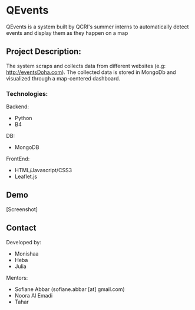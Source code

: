 # QEvents

QEvents is a system built by QCRI's summer interns to automatically detect events and display them as they happen on a map


## Project Description:

The system scraps and collects data from different websites (e.g: http://eventsDoha.com). The collected data is stored in MongoDb and visualized through a map-centered dashboard.


### Technologies:
Backend:
- Python
- B4

DB:
- MongoDB

FrontEnd:
- HTML/Javascript/CSS3
- Leaflet.js

## Demo

[Screenshot]

## Contact
Developed by:
- Monishaa
- Heba
- Julia

Mentors:
- Sofiane Abbar (sofiane.abbar [at] gmail.com)
- Noora Al Emadi
- Tahar
